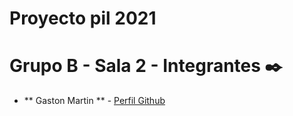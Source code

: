 # Proyecto pil 2021

# Grupo B - Sala 2 - Integrantes ✒️

* ** Gaston Martin ** - [Perfil Github](https://github.com/Gaaston12) 

